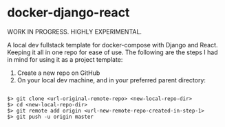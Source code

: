 # docker-django-react

WORK IN PROGRESS. HIGHLY EXPERIMENTAL.

A local dev fullstack template for docker-compose with Django and React. Keeping it all in one repo for ease of use. The following are the steps I had in mind for using it as a project template:

1. Create a new repo on GitHub
2. On your local dev machine, and in your preferred parent directory:

```text

$> git clone <url-original-remote-repo> <new-local-repo-dir>
$> cd <new-local-repo-dir>
$> git remote add origin <url-new-remote-repo-created-in-step-1>
$> git push -u origin master

```
